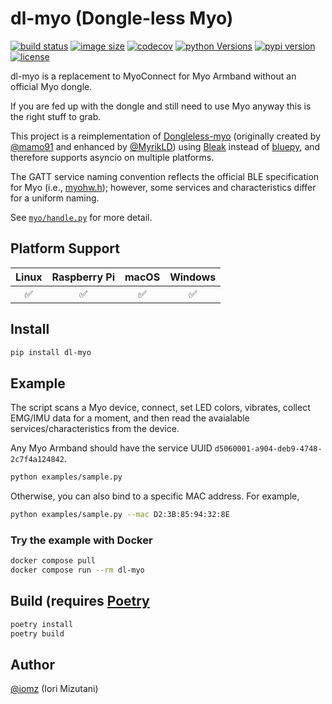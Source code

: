 # dl-myo (Dongle-less Myo)

[![build status](https://github.com/iomz/dl-myo/workflows/build/badge.svg)](https://github.com/iomz/dl-myo/actions?query=workflow%3Abuild)
[![image size](https://ghcr-badge.egpl.dev/iomz/dl-myo/size?label=image%20size)](https://github.com/iomz/dl-myo/pkgs/container/dl-myo)
[![codecov](https://codecov.io/gh/iomz/dl-myo/branch/main/graph/badge.svg?token=7bC3Aa1XNN)](https://codecov.io/gh/iomz/dl-myo)
[![python Versions](https://img.shields.io/pypi/pyversions/dl-myo.svg)](https://pypi.python.org/pypi/dl-myo)
[![pypi version](https://img.shields.io/pypi/v/dl-myo.svg)](https://pypi.python.org/pypi/dl-myo)
[![license](https://img.shields.io/pypi/l/dl-myo.svg)](https://pypi.python.org/pypi/dl-myo)

dl-myo is a replacement to MyoConnect for Myo Armband without an official Myo dongle.

If you are fed up with the dongle and still need to use Myo anyway this is the right stuff to grab.

This project is a reimplementation of [Dongleless-myo](https://github.com/iomz/Dongleless-myo) (originally created by [@mamo91](https://github.com/mamo91) and enhanced by [@MyrikLD](https://github.com/MyrikLD)) using [Bleak](https://github.com/hbldh/bleak) instead of [bluepy](https://github.com/IanHarvey/bluepy), and therefore supports asyncio on multiple platforms.

The GATT service naming convention reflects the official BLE specification for Myo (i.e., [myohw.h](https://github.com/iomz/myo-bluetooth/blob/master/myohw.h)); however, some services and characteristics differ for a uniform naming.

See [`myo/handle.py`](https://github.com/iomz/dl-myo/blob/main/myo/handle.py) for more detail.

## Platform Support

| Linux | Raspberry Pi | macOS | Windows |
| :---: | :----------: | :---: | :-----: |
|  ✅   |      ✅      |  ✅   |   ✅    |

## Install

```bash
pip install dl-myo
```

## Example

The script scans a Myo device, connect, set LED colors, vibrates, collect EMG/IMU data for a moment, and then read the avaialable services/characteristics from the device.

Any Myo Armband should have the service UUID `d5060001-a904-deb9-4748-2c7f4a124842`.

```bash
python examples/sample.py
```

Otherwise, you can also bind to a specific MAC address. For example,

```bash
python examples/sample.py --mac D2:3B:85:94:32:8E
```

### Try the example with Docker

```bash
docker compose pull
docker compose run --rm dl-myo
```

## Build (requires [Poetry](https://python-poetry.org/)

```bash
poetry install
poetry build
```

## Author

[@iomz](https://github.com/iomz) (Iori Mizutani)
